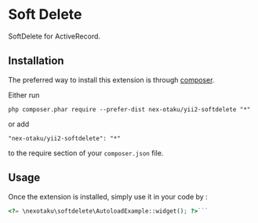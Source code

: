 Soft Delete
===========
SoftDelete for ActiveRecord.

Installation
------------

The preferred way to install this extension is through [composer](http://getcomposer.org/download/).

Either run

```
php composer.phar require --prefer-dist nex-otaku/yii2-softdelete "*"
```

or add

```
"nex-otaku/yii2-softdelete": "*"
```

to the require section of your `composer.json` file.


Usage
-----

Once the extension is installed, simply use it in your code by  :

```php
<?= \nexotaku\softdelete\AutoloadExample::widget(); ?>```